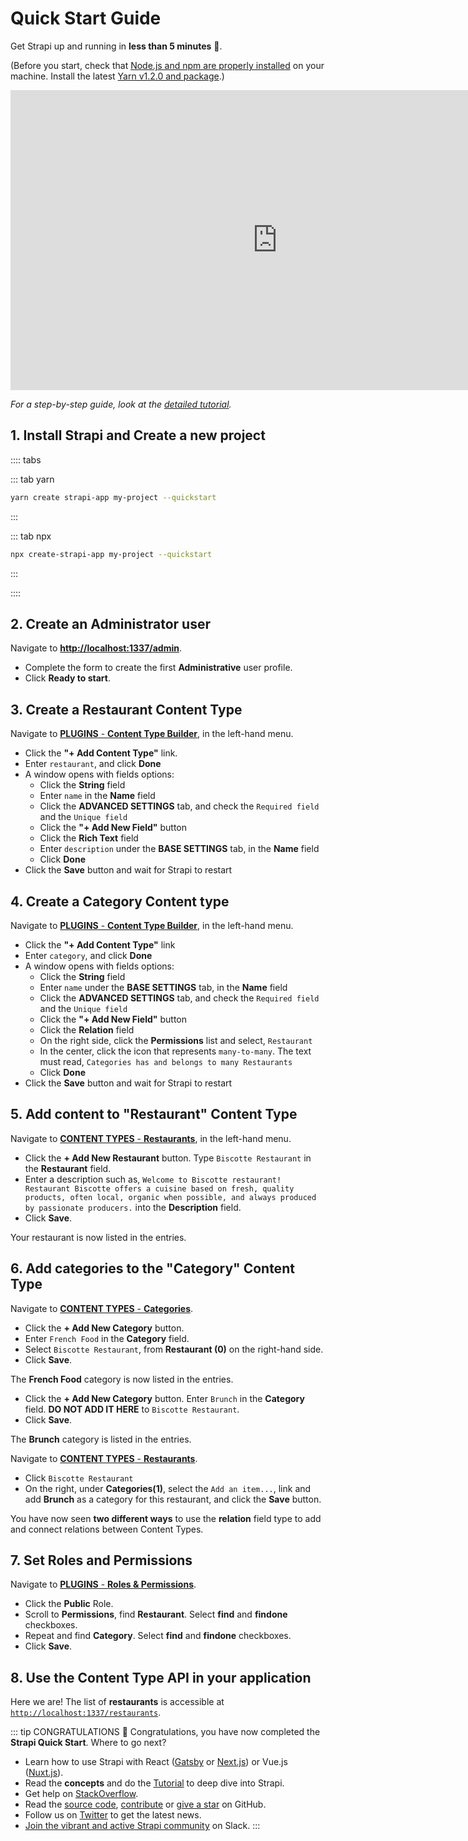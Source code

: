 # Quick Start Guide

Get Strapi up and running in **less than 5 minutes** 🚀.

(Before you start, check that [Node.js and npm are properly installed](install-requirements.md) on your machine. Install the latest [Yarn v1.2.0 and package](https://yarnpkg.com/en/).)

<div class="video-container">
<iframe width="853" height="480" src="https://www.youtube.com/embed/4m1wKzzfs-M" frameborder="0" allow="accelerometer; autoplay; encrypted-media; gyroscope; picture-in-picture" allowfullscreen></iframe>
</div>

_For a step-by-step guide, look at the [detailed tutorial](quick-start-tutorial.md)._



## 1. Install Strapi and Create a new project

:::: tabs

::: tab yarn

```bash
yarn create strapi-app my-project --quickstart
```

:::

::: tab npx

```bash
npx create-strapi-app my-project --quickstart
```

:::

::::

## 2. Create an Administrator user

Navigate to [**http://localhost:1337/admin**](http://localhost:1337/admin).

- Complete the form to create the first **Administrative** user profile.
- Click **Ready to start**.

## 3. Create a Restaurant Content Type

Navigate to [**PLUGINS** - **Content Type Builder**](http://localhost:1337/admin/plugins/content-type-builder), in the left-hand menu.

- Click the **"+ Add Content Type"** link.
- Enter `restaurant`, and click **Done**
- A window opens with fields options:
  - Click the **String** field
  - Enter `name` in the **Name** field
  - Click the **ADVANCED SETTINGS** tab, and check the `Required field` and the `Unique field`
  - Click the **"+ Add New Field"** button
  - Click the **Rich Text** field
  - Enter `description` under the **BASE SETTINGS** tab, in the **Name** field
  - Click **Done**
- Click the **Save** button and wait for Strapi to restart

## 4. Create a Category Content type

Navigate to [**PLUGINS** - **Content Type Builder**](http://localhost:1337/admin/plugins/content-type-builder), in the left-hand menu.

- Click the **"+ Add Content Type"** link
- Enter `category`, and click **Done**
- A window opens with fields options:
  - Click the **String** field
  - Enter `name` under the **BASE SETTINGS** tab, in the **Name** field
  - Click the **ADVANCED SETTINGS** tab, and check the `Required field` and the `Unique field`
  - Click the **"+ Add New Field"** button
  - Click the **Relation** field
  - On the right side, click the **Permissions** list and select, `Restaurant`
  - In the center, click the icon that represents `many-to-many`. The text must read, `Categories has and belongs to many Restaurants`
  - Click **Done**
- Click the **Save** button and wait for Strapi to restart

## 5. Add content to "Restaurant" Content Type

Navigate to [**CONTENT TYPES** - **Restaurants**](http://localhost:1337/admin/plugins/content-manager/restaurant?source=content-manager), in the left-hand menu.

- Click the **+ Add New Restaurant** button. Type `Biscotte Restaurant` in the **Restaurant** field. 
- Enter a description such as, `Welcome to Biscotte restaurant! Restaurant Biscotte offers a cuisine based on fresh, quality products, often local, organic when possible, and always produced by passionate producers.` into the **Description** field.
- Click **Save**.

Your restaurant is now listed in the entries.

## 6. Add categories to the "Category" Content Type

Navigate to [**CONTENT TYPES** - **Categories**](http://localhost:1337/admin/plugins/content-manager/category?source=content-manager).

- Click the **+ Add New Category** button. 
- Enter `French Food` in the **Category** field. 
- Select `Biscotte Restaurant`, from **Restaurant (0)** on the right-hand side.
- Click **Save**.

The **French Food** category is now listed in the entries.

- Click the **+ Add New Category** button. Enter `Brunch` in the **Category** field. **DO NOT ADD IT HERE** to `Biscotte Restaurant`.
- Click **Save**.

The **Brunch** category is listed in the entries.

Navigate to [**CONTENT TYPES** - **Restaurants**](http://localhost:1337/admin/plugins/content-manager/restaurant?source=content-manager).

- Click `Biscotte Restaurant`
- On the right, under **Categories(1)**, select the `Add an item...`, link and add **Brunch** as a category for this restaurant, and click the **Save** button.

You have now seen **two different ways** to use the **relation** field type to add and connect relations between Content Types.

## 7. Set Roles and Permissions

Navigate to [**PLUGINS** - **Roles & Permissions**](http://localhost:1337/admin/plugins/users-permissions/roles).

- Click the **Public** Role.
- Scroll to **Permissions**, find **Restaurant**. Select **find** and **findone** checkboxes.
- Repeat and find **Category**. Select **find** and **findone** checkboxes.
- Click **Save**.

## 8. Use the Content Type API in your application

Here we are! The list of **restaurants** is accessible at [`http://localhost:1337/restaurants`](http://localhost:1337/restaurants).

::: tip CONGRATULATIONS
👏 Congratulations, you have now completed the **Strapi Quick Start**. Where to go next?

- Learn how to use Strapi with React ([Gatsby](https://blog.strapi.io/building-a-static-website-using-gatsby-and-strapi) or [Next.js](https://blog.strapi.io/strapi-next-setup/)) or Vue.js ([Nuxt.js](https://blog.strapi.io/cooking-a-deliveroo-clone-with-nuxt-vue-js-graphql-strapi-and-stripe-setup-part-1-7/)).
- Read the **concepts** and do the [Tutorial](quick-start-tutorial.md) to deep dive into Strapi.
- Get help on [StackOverflow](https://stackoverflow.com/questions/tagged/strapi).
- Read the [source code](https://github.com/strapi/strapi), [contribute](https://github.com/strapi/strapi/blob/master/CONTRIBUTING.md) or [give a star](https://github.com/strapi/strapi) on GitHub.
- Follow us on [Twitter](https://twitter.com/strapijs) to get the latest news.
- [Join the vibrant and active Strapi community](https://slack.strapi.io) on Slack.
  :::
